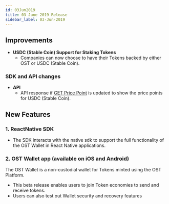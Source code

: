 ```yaml
---
id: 03Jun2019
title: 03 June 2019 Release
sidebar_label: 03-Jun-2019 
---
```


## Improvements
* **USDC (Stable Coin) Support for Staking Tokens**
    * Companies can now choose to have their Tokens backed by either OST or USDC (Stable Coin).

### SDK and API changes
* **API**
    * API response if [GET Price Point](/platform/docs/api/#get-price-point-information) is updated to show the price points for USDC (Stable Coin).

## New Features

### 1. ReactNative SDK
* The SDK interacts with the native sdk to support the full functionality of the OST Wallet in React Native applications.
### 2. OST Wallet app (available on iOS and Android)
The OST Wallet is a non-custodial wallet for Tokens minted using the OST Platform.
* This beta release enables users to join Token economies to send and receive tokens.
* Users can also test out Wallet security and recovery features
